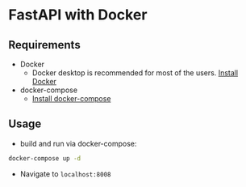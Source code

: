 # FastAPI with Docker


## Requirements

- Docker 
	- Docker desktop is recommended for most of the users. [Install Docker](https://docs.docker.com/desktop/)
- docker-compose
	- [Install docker-compose](https://docs.docker.com/compose/install/)


## Usage

- build and run via docker-compose:
```bash
docker-compose up -d
```

- Navigate to `localhost:8008`
